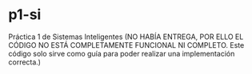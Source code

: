 # p1-si
Práctica 1 de Sistemas Inteligentes (NO HABÍA ENTREGA, POR ELLO EL CÓDIGO NO ESTÁ COMPLETAMENTE FUNCIONAL NI COMPLETO. Este código solo sirve como guía para poder realizar una implementación correcta.)
